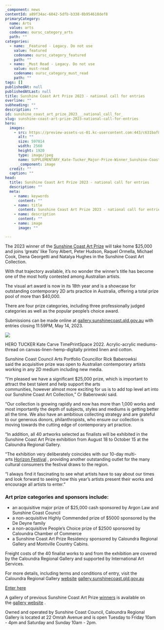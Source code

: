 ```yaml
---
_component: news
contentId: a89f34ac-6042-5dfb-b338-8b954618def8
primaryCategory:
  name: Arts
  value: arts
  codename: oursc_category_arts
  path: ""
categories:
  - name: _Featured - Legacy. Do not use
    value: featured
    codename: oursc_category_featured
    path: ""
  - name: _Must Read - Legacy. Do not use
    value: must-read
    codename: oursc_category_must_read
    path: ""
tags: []
publishedAt: null
publishedAtLast: null
title: Sunshine Coast Art Prize 2023 - national call for entries
overline: ""
subheading: ""
description: ""
id: sunshine_coast_art_prize_2023___national_call_for_
slug: sunshine-coast-art-prize-2023-national-call-for-entries
hero:
  images:
    - src: https://preview-assets-us-01.kc-usercontent.com:443/c631baf8-1b46-001f-580c-d0001b68b4a8/8964c063-8ed9-42da-9025-9899a295f159/SUPPLEMENTARY_Kate-Tucker_Major-Prize-Winner_Sunshine-Coast-Art-Prize-2022-scaled.jpg
      alt: ""
      size: 597814
      width: 2560
      height: 1920
      type: image/jpeg
      name: SUPPLEMENTARY_Kate-Tucker_Major-Prize-Winner_Sunshine-Coast-Art-Prize-2022-scaled.jpg
      _component: image
  credit: ""
  caption: ""
head:
  title: Sunshine Coast Art Prize 2023 - national call for entries
  description: ""
  meta:
    - name: keywords
      content: ""
    - name: title
      content: Sunshine Coast Art Prize 2023 - national call for entries
    - name: description
      content: ""
    - name: image
      image: ""

---
```

The 2023 winner of the [Sunshine Coast Art Prize](https://gallery.sunshinecoast.qld.gov.au/art-prizes/sunshine-coast-art-prize)
&#x20;will take home $25,000 and joins ‘greats’ like Tony Albert, Peter Hudson, Raquel Ormella, Michael Cook, Diena Georgetti and Natalya Hughes in the Sunshine Coast Art Collection.

With that trajectory available, it’s no wonder the winner’s title has become one of the most hotly contested among Australian artists.

The visual art award is now in its 18th year and is a showcase for outstanding contemporary 2D arts practice in Australia, offering a total prize pool of more than $40,000.

There are four prize categories, including three professionally judged categories as well as the popular people’s choice award.

Submissions can be made online at [gallery.sunshinecoast.qld.gov.au](https://gallery.sunshinecoast.qld.gov.au/Art-Prizes/Sunshine-Coast-Art-Prize/Entry)
&#x20;with entries closing 11:59PM, May 14, 2023.

![](https://preview-assets-us-01.kc-usercontent.com:443/c631baf8-1b46-001f-580c-d0001b68b4a8/595b02ee-f3ad-4536-a9d8-7b8769ab3d53/HERO_TUCKER_Kate_CarveTimePrintSpace_2022_Acrylic-acrylic-mediums-thread-on-canvas-linen-hemp-digitally-printed-linnen-and-cotton_140x80cm_Image-co-1024x843.jpg)

HERO TUCKER Kate Carve TimePrintSpace 2022. Acrylic-acrylic mediums-thread on canvas-linen-hemp-digitally printed linen and cotton.

Sunshine Coast Council Arts Portfolio Councillor Rick Baberowksi said the acquisitive prize was open to Australian contemporary artists working in any 2D medium including new media. 

“I’m pleased we have a significant $25,000 prize, which is important to attract the best talent and help support the arts communities, however almost more exciting for us is to add top level art into our Sunshine Coast Art Collection,” Cr Baberowski said.

“Our collection is growing rapidly and now has more than 1,000 works and most importantly the depth of subjects, styles and mediums is getting better all the time. We also have an ambitious collecting strategy and are grateful to our generous donors, philanthropists, who ensure our collection is moving towards the cutting edge of contemporary art practice. 

“In addition, all 40 artworks selected as finalists will be exhibited in the Sunshine Coast Art Prize exhibition from August 18 to October 15 at the Caloundra Regional Gallery.

“The exhibition very deliberately coincides with our 10-day multi-arts [Horizon Festival](https://www.horizonfestival.com.au/)
, providing another outstanding outlet for the many cultural consumers the festival draws to the region.

“I always find it fascinating to see what artists have to say about our times and look forward to seeing how this year’s artists present their works and encourage all artists to enter.”

### Art prize categories and sponsors include:

*   an acquisitive major prize of $25,000 cash sponsored by Argon Law and Sunshine Coast Council
*   a non-acquisitive Highly Commended prize of $5000 sponsored by the De Deyne family
*   a non-acquisitive People’s Choice prize of $2500 sponsored by Caloundra Chamber of Commerce
*   a Sunshine Coast Art Prize Residency sponsored by Caloundra Regional Gallery and Montville Country Cabins.

Freight costs of the 40 finalist works to and from the exhibition are covered by the Caloundra Regional Gallery and supported by International Art Services.

For more details, including terms and conditions of entry, visit the Caloundra Regional Gallery [website](https://gallery.sunshinecoast.qld.gov.au/Art-Prizes/Sunshine-Coast-Art-Prize/Prize-Details)
&#x20;[gallery.sunshinecoast.qld.gov.au](https://gallery.sunshinecoast.qld.gov.au/Art-Prizes/Sunshine-Coast-Art-Prize/Entry)


[Enter here](https://gallery.sunshinecoast.qld.gov.au/Art-Prizes/Sunshine-Coast-Art-Prize/Entry)


A gallery of previous Sunshine Coast Art Prize [winners](https://gallery.sunshinecoast.qld.gov.au/Art-Prizes/Sunshine-Coast-Art-Prize/Previous-Winners)
&#x20;is available on the [gallery website](https://gallery.sunshinecoast.qld.gov.au/Art-Prizes/Sunshine-Coast-Art-Prize/Previous-Winners)
.

Owned and operated by Sunshine Coast Council, Caloundra Regional Gallery is located at 22 Omrah Avenue and is open Tuesday to Friday 10am - 4pm and Saturday and Sunday 10am - 2pm.
